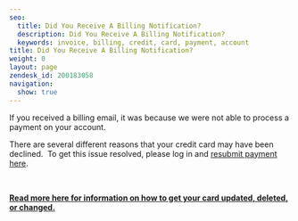```yaml
---
seo:
  title: Did You Receive A Billing Notification?
  description: Did You Receive A Billing Notification?
  keywords: invoice, billing, credit, card, payment, account
title: Did You Receive A Billing Notification?
weight: 0
layout: page
zendesk_id: 200183058
navigation:
  show: true
---
```


If you received a&nbsp;billing email, it was because we were not able to process a payment on your account. &nbsp;

There are several different reasons that your credit card may&nbsp;have been declined. &nbsp;To get this issue resolved, please log in and [resubmit payment here](http://support.sendgrid.com/hc/en-us/articles/200183078-Update-your-Credit-Card-Resubmit-Payments).

&nbsp;

[**Read more here for&nbsp;information on how to get&nbsp;your card updated, deleted, or changed.**](http://support.sendgrid.com/hc/en-us/articles/200183078-Update-your-Credit-Card-Resubmit-Payments)&nbsp;
